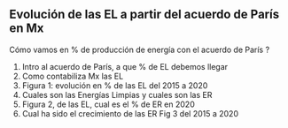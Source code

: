 
## Evolución de las EL a partir del acuerdo de París en Mx
Cómo vamos en % de producción de energía con el acuerdo de París ?

1. Intro al acuerdo de París, a que % de EL debemos llegar 
2. Como contabiliza Mx las EL 
3. Figura 1: evolución en % de las EL del 2015 a 2020
4. Cuales son las Energías Limpias y cuales son las ER
5. Figura 2, de las EL, cual es el % de ER en 2020
6. Cual ha sido el crecimiento de las ER Fig 3 del 2015 a 2020

